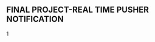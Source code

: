 
FINAL PROJECT-REAL TIME PUSHER NOTIFICATION
---------------------------------------------------------
1